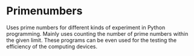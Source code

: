 # Primenumbers
Uses prime numbers for different kinds of experiment in Python programming.
Mainly uses counting the number of prime numbers within the given limit. These programs can be even used for the testing the efficiency of the computing devices.
 
